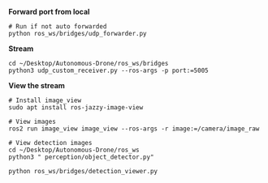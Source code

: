 **Forward port from local**
```
# Run if not auto forwarded
python ros_ws/bridges/udp_forwarder.py
```

**Stream**
```
cd ~/Desktop/Autonomous-Drone/ros_ws/bridges
python3 udp_custom_receiver.py --ros-args -p port:=5005
```

**View the stream**
```
# Install image_view 
sudo apt install ros-jazzy-image-view

# View images
ros2 run image_view image_view --ros-args -r image:=/camera/image_raw

# View detection images
cd ~/Desktop/Autonomous-Drone/ros_ws
python3 " perception/object_detector.py"

python ros_ws/bridges/detection_viewer.py
```